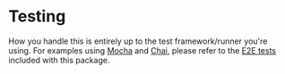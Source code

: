 # Testing

How you handle this is entirely up to the test framework/runner you're using. For examples using [Mocha](https://mochajs.org/) and [Chai](https://www.chaijs.com), please refer to the [E2E tests](https://github.com/nuxy/lambda-lambda-lambda/tree/master/test/e2e/async) included with this package.
